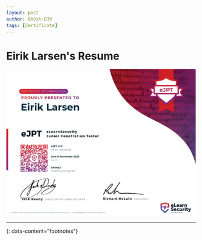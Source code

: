 ```yaml
---
layout: post
author: Gh0st-D3V
tags: [Certificate]
---
```


# Eirik Larsen's Resume




![Page1](/images/ejpt.jpg "eJPT Certificate")


---
{: data-content="footnotes"}

